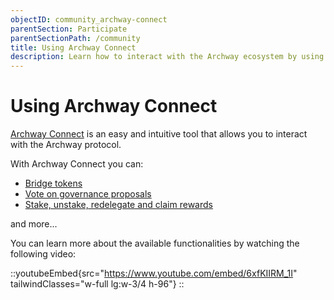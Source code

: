```yaml
---
objectID: community_archway-connect
parentSection: Participate
parentSectionPath: /community
title: Using Archway Connect
description: Learn how to interact with the Archway ecosystem by using Archway Connect.
---
```


# Using Archway Connect

<a href="https://connect.archway.io/" target="_blank">Archway Connect</a> is an easy and intuitive tool that allows you to interact with the Archway protocol.

With Archway Connect you can:
- [Bridge tokens](/community/managing-tokens/bridge-tokens)
- [Vote on governance proposals](/community/governance/vote)
- [Stake, unstake, redelegate and claim rewards](/community/staking/archway-connect-staking)

and more...

You can learn more about the available functionalities by watching the following video:

::youtubeEmbed{src="https://www.youtube.com/embed/6xfKIIRM_1I" tailwindClasses="w-full lg:w-3/4 h-96"}
::